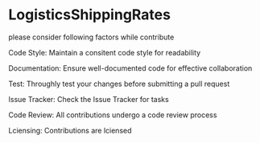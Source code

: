 # LogisticsShippingRates
please consider following factors while contribute

Code Style:
Maintain a consitent code style for readability

Documentation:
Ensure well-documented code for effective collaboration

Test:
Throughly test your changes before submitting a pull request

Issue Tracker:
Check the Issue Tracker for tasks

Code Review:
All contributions undergo a code review process

Lciensing:
Contributions are lciensed
